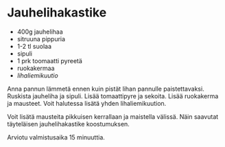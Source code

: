 Jauhelihakastike
=================

+ 400g jauhelihaa
+ sitruuna pippuria
+ 1-2 tl suolaa
+ sipuli
+ 1 prk toomaatti pyreetä
+ ruokakermaa
+ _lihaliemikuutio_

Anna pannun lämmetä ennen kuin pistät lihan pannulle paistettavaksi. Ruskista jauheliha ja sipuli. Lisää tomaattipyre ja sekoita. Lisää ruokakerma ja mausteet. Voit halutessa lisätä yhden lihaliemikuution.

Voit lisätä mausteita pikkuisen kerrallaan ja maistella välissä. Näin saavutat täyteläisen jauhelihakastike koostumuksen. 

Arviotu valmistusaika 15 minuuttia.